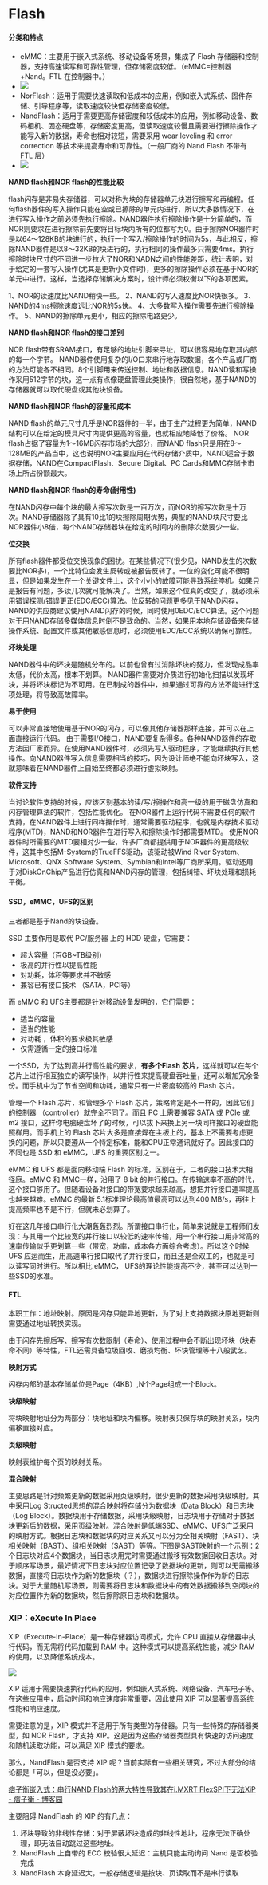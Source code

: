 # Flash

#### 分类和特点

* eMMC：主要用于嵌入式系统、移动设备等场景，集成了 Flash 存储器和控制器，支持高速读写和可靠性管理，但存储密度较低。（eMMC=控制器+Nand。FTL 在控制器中。）
* ![](<flash.assets/image (6).png>)
* NorFlash：适用于需要快速读取和低成本的应用，例如嵌入式系统、固件存储、引导程序等，读取速度较快但存储密度较低。
* NandFlash：适用于需要更高存储密度和较低成本的应用，例如移动设备、数码相机、固态硬盘等，存储密度更高，但读取速度较慢且需要进行擦除操作才能写入新的数据，寿命也相对较短，需要采用 wear leveling 和 error correction 等技术来提高寿命和可靠性。（一般厂商的 Nand Flash 不带有 FTL 层）
* ![](<flash.assets/image (7).png>)

**NAND flash和NOR flash的性能比较**

flash闪存是非易失存储器，可以对称为块的存储器单元块进行擦写和再编程。任何flash器件的写入操作只能在空或已擦除的单元内进行，所以大多数情况下，在进行写入操作之前必须先执行擦除。NAND器件执行擦除操作是十分简单的，而NOR则要求在进行擦除前先要将目标块内所有的位都写为0。由于擦除NOR器件时是以64～128KB的块进行的，执行一个写入/擦除操作的时间为5s，与此相反，擦除NAND器件是以8～32KB的块进行的，执行相同的操作最多只需要4ms。执行擦除时块尺寸的不同进一步拉大了NOR和NADN之间的性能差距，统计表明，对于给定的一套写入操作(尤其是更新小文件时)，更多的擦除操作必须在基于NOR的单元中进行。这样，当选择存储解决方案时，设计师必须权衡以下的各项因素。

1、NOR的读速度比NAND稍快一些。
2、NAND的写入速度比NOR快很多。
3、NAND的4ms擦除速度远比NOR的5s快。
4、大多数写入操作需要先进行擦除操作。
5、NAND的擦除单元更小，相应的擦除电路更少。

**NAND flash和NOR flash的接口差别**

NOR flash带有SRAM接口，有足够的地址引脚来寻址，可以很容易地存取其内部的每一个字节。
NAND器件使用复杂的I/O口来串行地存取数据，各个产品或厂商的方法可能各不相同。8个引脚用来传送控制、地址和数据信息。NAND读和写操作采用512字节的块，这一点有点像硬盘管理此类操作，很自然地，基于NAND的存储器就可以取代硬盘或其他块设备。

**NAND flash和NOR flash的容量和成本**

NAND flash的单元尺寸几乎是NOR器件的一半，由于生产过程更为简单，NAND结构可以在给定的模具尺寸内提供更高的容量，也就相应地降低了价格。
NOR flash占据了容量为1～16MB闪存市场的大部分，而NAND flash只是用在8～128MB的产品当中，这也说明NOR主要应用在代码存储介质中，NAND适合于数据存储，NAND在CompactFlash、Secure Digital、PC Cards和MMC存储卡市场上所占份额最大。

**NAND flash和NOR flash的寿命(耐用性)**

在NAND闪存中每个块的最大擦写次数是一百万次，而NOR的擦写次数是十万次。NAND存储器除了具有10比1的块擦除周期优势，典型的NAND块尺寸要比NOR器件小8倍，每个NAND存储器块在给定的时间内的删除次数要少一些。

**位交换**

所有flash器件都受位交换现象的困扰。在某些情况下(很少见，NAND发生的次数要比NOR多)，一个比特位会发生反转或被报告反转了。一位的变化可能不很明显，但是如果发生在一个关键文件上，这个小小的故障可能导致系统停机。如果只是报告有问题，多读几次就可能解决了。当然，如果这个位真的改变了，就必须采用错误探测/错误更正(EDC/ECC)算法。位反转的问题更多见于NAND闪存，NAND的供应商建议使用NAND闪存的时候，同时使用0EDC/ECC算法。这个问题对于用NAND存储多媒体信息时倒不是致命的。当然，如果用本地存储设备来存储操作系统、配置文件或其他敏感信息时，必须使用EDC/ECC系统以确保可靠性。

**坏块处理**

NAND器件中的坏块是随机分布的。以前也曾有过消除坏块的努力，但发现成品率太低，代价太高，根本不划算。
NAND器件需要对介质进行初始化扫描以发现坏块，并将坏块标记为不可用。在已制成的器件中，如果通过可靠的方法不能进行这项处理，将导致高故障率。

**易于使用**

可以非常直接地使用基于NOR的闪存，可以像其他存储器那样连接，并可以在上面直接运行代码。
由于需要I/O接口，NAND要复杂得多。各种NAND器件的存取方法因厂家而异。在使用NAND器件时，必须先写入驱动程序，才能继续执行其他操作。向NAND器件写入信息需要相当的技巧，因为设计师绝不能向坏块写入，这就意味着在NAND器件上自始至终都必须进行虚拟映射。

**软件支持**

当讨论软件支持的时候，应该区别基本的读/写/擦操作和高一级的用于磁盘仿真和闪存管理算法的软件，包括性能优化。 在NOR器件上运行代码不需要任何的软件支持，在NAND器件上进行同样操作时，通常需要驱动程序，也就是内存技术驱动程序(MTD)，NAND和NOR器件在进行写入和擦除操作时都需要MTD。 使用NOR器件时所需要的MTD要相对少一些，许多厂商都提供用于NOR器件的更高级软件，这其中包括M-System的TrueFFS驱动，该驱动被Wind River System、Microsoft、QNX Software System、Symbian和Intel等厂商所采用。驱动还用于对DiskOnChip产品进行仿真和NAND闪存的管理，包括纠错、坏块处理和损耗平衡。

#### SSD，eMMC，UFS的区别

三者都是基于Nand的块设备。

SSD 主要作用是取代 PC/服务器 上的 HDD 硬盘，它需要：

* 超大容量（百GB~TB级别）
* 极高的并行性以提高性能
* 对功耗，体积等要求并不敏感
* 兼容已有接口技术 （SATA，PCI等）

而 eMMC 和 UFS主要都是针对移动设备发明的，它们需要：

* 适当的容量
* 适当的性能
* 对功耗 ，体积的要求极其敏感
* 仅需遵循一定的接口标准

一个SSD，为了达到高并行高性能的要求，**有多个Flash 芯片**，这样就可以在每个芯片上进行相互独立的读写操作，以并行性来提高硬盘吞吐量，还可以增加冗余备份。而手机中为了节省空间和功耗，通常只有一片密度较高的 Flash 芯片。

管理一个 Flash 芯片，和管理多个 Flash 芯片，策略肯定是不一样的，因此它们的控制器 （controller）就完全不同了。而且 PC 上需要兼容 SATA 或 PCIe 或 m2 接口，这样你电脑硬盘坏了的时候，可以拔下来换上另一块同样接口的硬盘能照样用。而手机上的 Flash 芯片大多是直接焊在主板上的，基本上不需要考虑更换的问题，所以只要遵从一个特定标准，能和CPU正常通讯就好了。因此接口的不同也是 SSD 和 eMMC，UFS 的重要区别之一。

eMMC 和 UFS 都是面向移动端 Flash 的标准，区别在于，二者的接口技术大相径庭。eMMC 和 MMC一样，沿用了 8 bit 的并行接口。在传输速率不高的时代，这个接口够用了。但随着设备对接口的带宽要求越来越高，想把并行接口速率提高也越来越难。eMMC 的最新 5.1标准理论最高值最高可以达到400 MB/s，再往上提高频率也不是不行，但就未必划算了。

好在这几年接口串行化大潮轰轰烈烈。所谓接口串行化，简单来说就是工程师们发现：与其用一个比较宽的并行接口以较低的速率传输，用一个串行接口用非常高的速率传输似乎更划算一些（带宽，功率，成本各方面综合考虑）。所以这个时候 UFS 应运而生，用高速串行接口取代了并行接口，而且还是全双工的，也就是可以读写同时进行。所以相比 eMMC， UFS的理论性能提高不少，甚至可以达到一些SSD的水准。

#### FTL

本职工作：地址映射。原因是闪存只能异地更新，为了对上支持数据块原地更新则需要通过地址转换实现。

由于闪存先擦后写、擦写有次数限制（寿命）、使用过程中会不断出现坏块（块寿命不同）等特性，FTL还需具备垃圾回收、磨损均衡、坏块管理等十八般武艺。

**映射方式**

闪存内部的基本存储单位是Page（4KB）,N个Page组成一个Block。

**块级映射**

将块映射地址分为两部分：块地址和块内偏移。映射表只保存块的映射关系，块内偏移直接对应。

**页级映射**

映射表维护每个页的映射关系。

**混合映射**

主要思路是针对频繁更新的数据采用页级映射，很少更新的数据采用块级映射。其中采用Log Structed思想的混合映射将存储分为数据块（Data Block）和日志块（Log Block）。数据块用于存储数据，采用块级映射，日志块用于存储对于数据块更新后的数据，采用页级映射。混合映射是低端SSD、eMMC、UFS广泛采用的映射方式。根据日志块和数据块的对应关系又可以分为全相关映射（FAST）、块相关映射（BAST）、组相关映射（SAST）等等。下图是SAST映射的一个示例：2个日志块对应4个数据块，当日志块用完时需要通过搬移有效数据回收日志块。对于顺序写场景，最好情况下日志块对应位置记录了数据块的更新，则可以无需搬移数据，直接将日志块作为新的数据块（？），数据块进行擦除操作作为新的日志块。对于大量随机写场景，则需要将日志块和数据块中的有效数据搬移到空闲块的对应位置作为新的数据块，然后擦除原日志块和数据块。

### XIP：eXecute In Place

XIP（Execute-In-Place）是一种存储器访问模式，允许 CPU 直接从存储器中执行代码，而无需将代码加载到 RAM 中。这种模式可以提高系统性能，减少 RAM 的使用，以及降低系统成本。

![](<flash.assets/image (9).png>)

XIP 适用于需要快速执行代码的应用，例如嵌入式系统、网络设备、汽车电子等。在这些应用中，启动时间和响应速度非常重要，因此使用 XIP 可以显著提高系统性能和响应速度。

需要注意的是，XIP 模式并不适用于所有类型的存储器。只有一些特殊的存储器类型，如 NOR Flash，才支持 XIP。这是因为这些存储器类型具有快速的访问速度和随机读取功能，可以满足 XIP 模式的要求。

那么，NandFlash 是否支持 XIP 呢？当前实际有一些相关研究，不过大部分的结论都是「可以，但是没必要」。

[痞子衡嵌入式：串行NAND Flash的两大特性导致其在i.MXRT FlexSPI下无法XiP - 痞子衡 - 博客园](https://www.cnblogs.com/henjay724/p/14856670.html)

主要阻碍 NandFlash 的 XIP 的有几点：

1. 坏块导致的非线性存储：对于屏蔽坏块造成的非线性地址，程序无法正确处理，即无法自动跳过这些地址。
2. NandFlash 上自带的 ECC 校验很大延迟：主机只能主动询问 Nand 是否校验完成
3. NandFlash 本身延迟大，一般存储逻辑是按块、页读取而不是串行读取
